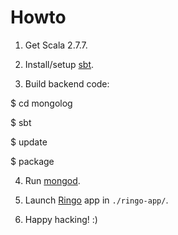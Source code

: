 # Howto

 1. Get Scala 2.7.7.

 2. Install/setup [sbt].

 3. Build backend code:

  $ cd mongolog

  $ sbt

  $ update

  $ package

 4. Run [mongod].

 5. Launch [Ringo] app in `./ringo-app/`.

 6. Happy hacking! :)


  [sbt]: http://code.google.com/p/simple-build-tool/
  [mongod]: http://www.mongodb.org/
  [Ringo]: http://ringojs.org/

